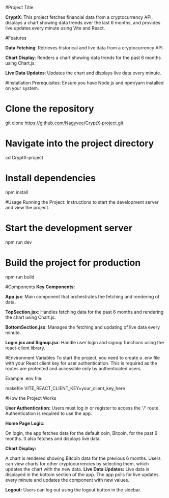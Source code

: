 #Project Title

**CryptX**: This project fetches financial data from a cryptocurrency API, displays a chart showing data trends over the last 6 months, and provides live updates every minute using Vite and React.

#Features

**Data Fetching**: Retrieves historical and live data from a cryptocurrency API.

**Chart Display**: Renders a chart showing data trends for the past 6 months using Chart.js.

**Live Data Updates**: Updates the chart and displays live data every minute.

#Installation
Prerequisites: Ensure you have Node.js and npm/yarn installed on your system.

# Clone the repository
git clone https://github.com/Nagyvee/CryptX-project.git

# Navigate into the project directory
cd CryptX-project

# Install dependencies
npm install

#Usage
Running the Project: Instructions to start the development server and view the project.

# Start the development server
npm run dev

# Build the project for production
npm run build

#Components
**Key Components:**

**App.jsx**: Main component that orchestrates the fetching and rendering of data.

**TopSection.jsx**: Handles fetching data for the past 6 months and rendering the chart using Chart.js.

**BottomSection.jsx**: Manages the fetching and updating of live data every minute.

**Login.jsx and Signup.jsx**: Handle user login and signup functions using the react-client library.

#Environment Variables
To start the project, you need to create a .env file with your React client key for user authentication. This is required as the routes are protected and accessible only by authenticated users.

Example .env file:

makefile
VITE_REACT_CLIENT_KEY=your_client_key_here

#How the Project Works

**User Authentication:** Users must log in or register to access the '/' route. Authentication is required to use the app.

**Home Page Logic:**

On login, the app fetches data for the default coin, Bitcoin, for the past 6 months.
It also fetches and displays live data.

**Chart Display:**

A chart is rendered showing Bitcoin data for the previous 6 months.
Users can view charts for other cryptocurrencies by selecting them, which updates the chart with the new data.
**Live Data Updates:**
Live data is displayed in the bottom section of the app.
The app polls for live updates every minute and updates the component with new values.

**Logout:**
Users can log out using the logout button in the sidebar.
